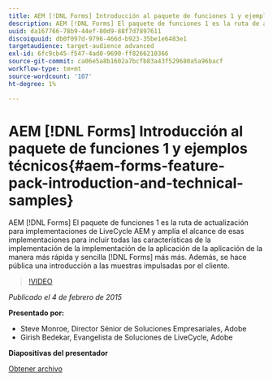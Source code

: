 ```yaml
---
title: AEM [!DNL Forms] Introducción al paquete de funciones 1 y ejemplos técnicos
description: AEM [!DNL Forms] El paquete de funciones 1 es la ruta de actualización para implementaciones de LiveCycle AEM y amplía el alcance de esas implementaciones para incluir todas las características de la implementación de la implementación de la aplicación de la aplicación de la manera más rápida y sencilla [!DNL Forms] más más. Además, se hace pública una introducción a las muestras impulsadas por el cliente.
uuid: da167766-78b9-44ef-80d9-88f7d7897611
discoiquuid: db0f097d-9796-466d-b923-35be1e6483e1
targetaudience: target-audience advanced
exl-id: 6fc9cb45-f547-4ad0-9690-ff8266210366
source-git-commit: ca06e5a8b1602a7bcfb83a43f529680a5a96bacf
workflow-type: tm+mt
source-wordcount: '107'
ht-degree: 1%

---
```


# AEM [!DNL Forms] Introducción al paquete de funciones 1 y ejemplos técnicos{#aem-forms-feature-pack-introduction-and-technical-samples}

AEM [!DNL Forms] El paquete de funciones 1 es la ruta de actualización para implementaciones de LiveCycle AEM y amplía el alcance de esas implementaciones para incluir todas las características de la implementación de la implementación de la aplicación de la aplicación de la manera más rápida y sencilla [!DNL Forms] más más. Además, se hace pública una introducción a las muestras impulsadas por el cliente.

>[!VIDEO](https://video.tv.adobe.com/v/19380/?quality=9)

*Publicado el 4 de febrero de 2015*

**Presentado por:**

* Steve Monroe, Director Sénior de Soluciones Empresariales, Adobe
* Girish Bedekar, Evangelista de Soluciones de LiveCycle, Adobe

**Diapositivas del presentador**

[Obtener archivo](assets/aem-forms-fp1-2015-0204.pdf)
<!--
[Get back to the Overview](https://helpx.adobe.com/experience-manager/kt/eseminars/gems/aem-index.html)
-->
